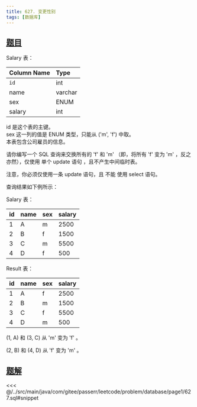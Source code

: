 ```yaml
---
title: 627. 变更性别
tags: [数据库]
---
```


## [题目](https://leetcode.cn/problems/swap-salary/)

Salary 表：

| Column Name | Type    |
|:------------|:--------|
| `id`        | int     |
| name        | varchar |
| sex         | ENUM    |
| salary      | int     |

id 是这个表的主键。  
sex 这一列的值是 ENUM 类型，只能从 ('m', 'f') 中取。  
本表包含公司雇员的信息。


请你编写一个 SQL 查询来交换所有的 'f' 和 'm' （即，将所有 'f' 变为 'm' ，反之亦然），仅使用 单个 update 语句 ，且不产生中间临时表。

注意，你必须仅使用一条 update 语句，且 不能 使用 select 语句。

查询结果如下例所示：

Salary 表：

| id  | name | sex | salary |
|:----|:-----|:----|:-------|
| 1   | A    | m   | 2500   |
| 2   | B    | f   | 1500   |
| 3   | C    | m   | 5500   |
| 4   | D    | f   | 500    |

Result 表：

| id  | name | sex | salary |
|:----|:-----|:----|:-------|
| 1   | A    | f   | 2500   |
| 2   | B    | m   | 1500   |
| 3   | C    | f   | 5500   |
| 4   | D    | m   | 500    |

(1, A) 和 (3, C) 从 'm' 变为 'f' 。

(2, B) 和 (4, D) 从 'f' 变为 'm' 。


## [题解](https://github.com/PasseRR/JavaLeetCode/blob/master/src/main/java/com/gitee/passerr/leetcode/problem/database/page1/627.sql)

<<< @/../src/main/java/com/gitee/passerr/leetcode/problem/database/page1/627.sql#snippet
